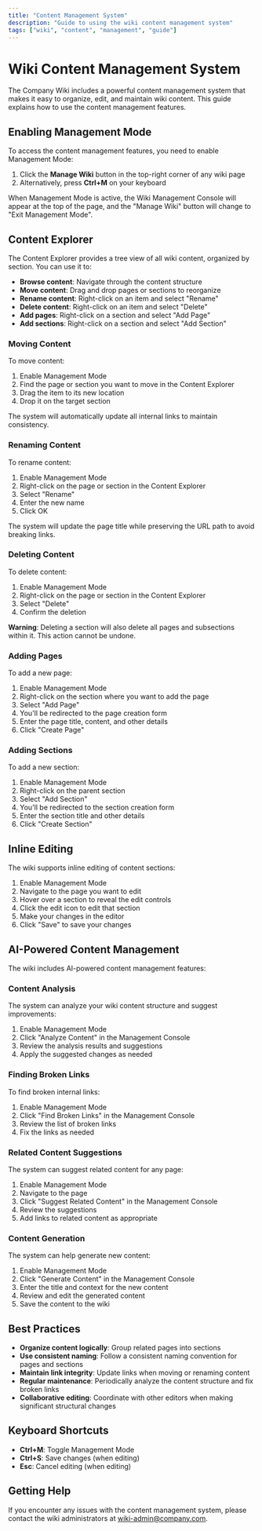 ```yaml
---
title: "Content Management System"
description: "Guide to using the wiki content management system"
tags: ["wiki", "content", "management", "guide"]
---
```


# Wiki Content Management System

The Company Wiki includes a powerful content management system that makes it easy to organize, edit, and maintain wiki content. This guide explains how to use the content management features.

## Enabling Management Mode

To access the content management features, you need to enable Management Mode:

1. Click the **Manage Wiki** button in the top-right corner of any wiki page
2. Alternatively, press **Ctrl+M** on your keyboard

When Management Mode is active, the Wiki Management Console will appear at the top of the page, and the "Manage Wiki" button will change to "Exit Management Mode".

## Content Explorer

The Content Explorer provides a tree view of all wiki content, organized by section. You can use it to:

- **Browse content**: Navigate through the content structure
- **Move content**: Drag and drop pages or sections to reorganize
- **Rename content**: Right-click on an item and select "Rename"
- **Delete content**: Right-click on an item and select "Delete"
- **Add pages**: Right-click on a section and select "Add Page"
- **Add sections**: Right-click on a section and select "Add Section"

### Moving Content

To move content:

1. Enable Management Mode
2. Find the page or section you want to move in the Content Explorer
3. Drag the item to its new location
4. Drop it on the target section

The system will automatically update all internal links to maintain consistency.

### Renaming Content

To rename content:

1. Enable Management Mode
2. Right-click on the page or section in the Content Explorer
3. Select "Rename"
4. Enter the new name
5. Click OK

The system will update the page title while preserving the URL path to avoid breaking links.

### Deleting Content

To delete content:

1. Enable Management Mode
2. Right-click on the page or section in the Content Explorer
3. Select "Delete"
4. Confirm the deletion

**Warning**: Deleting a section will also delete all pages and subsections within it. This action cannot be undone.

### Adding Pages

To add a new page:

1. Enable Management Mode
2. Right-click on the section where you want to add the page
3. Select "Add Page"
4. You'll be redirected to the page creation form
5. Enter the page title, content, and other details
6. Click "Create Page"

### Adding Sections

To add a new section:

1. Enable Management Mode
2. Right-click on the parent section
3. Select "Add Section"
4. You'll be redirected to the section creation form
5. Enter the section title and other details
6. Click "Create Section"

## Inline Editing

The wiki supports inline editing of content sections:

1. Enable Management Mode
2. Navigate to the page you want to edit
3. Hover over a section to reveal the edit controls
4. Click the edit icon to edit that section
5. Make your changes in the editor
6. Click "Save" to save your changes

## AI-Powered Content Management

The wiki includes AI-powered content management features:

### Content Analysis

The system can analyze your wiki content structure and suggest improvements:

1. Enable Management Mode
2. Click "Analyze Content" in the Management Console
3. Review the analysis results and suggestions
4. Apply the suggested changes as needed

### Finding Broken Links

To find broken internal links:

1. Enable Management Mode
2. Click "Find Broken Links" in the Management Console
3. Review the list of broken links
4. Fix the links as needed

### Related Content Suggestions

The system can suggest related content for any page:

1. Enable Management Mode
2. Navigate to the page
3. Click "Suggest Related Content" in the Management Console
4. Review the suggestions
5. Add links to related content as appropriate

### Content Generation

The system can help generate new content:

1. Enable Management Mode
2. Click "Generate Content" in the Management Console
3. Enter the title and context for the new content
4. Review and edit the generated content
5. Save the content to the wiki

## Best Practices

- **Organize content logically**: Group related pages into sections
- **Use consistent naming**: Follow a consistent naming convention for pages and sections
- **Maintain link integrity**: Update links when moving or renaming content
- **Regular maintenance**: Periodically analyze the content structure and fix broken links
- **Collaborative editing**: Coordinate with other editors when making significant structural changes

## Keyboard Shortcuts

- **Ctrl+M**: Toggle Management Mode
- **Ctrl+S**: Save changes (when editing)
- **Esc**: Cancel editing (when editing)

## Getting Help

If you encounter any issues with the content management system, please contact the wiki administrators at wiki-admin@company.com.
